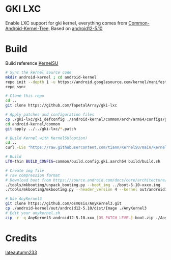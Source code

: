 # GKI LXC

Enable LXC support for gki kernel, everything comes from [Common-Android-Kernel-Tree](https://github.com/lateautumn233/Common-Android-Kernel-Tree), Based on [android12-5.10](https://source.android.com/docs/core/architecture/kernel/gki-android12-5_10-release-builds)

# Build

Build reference [KernelSU](https://kernelsu.org/guide/how-to-build.html)
```bash
# Sync the kernel source code
mkdir android-kernel ; cd android-kernel
repo init --depth 1 -u https://android.googlesource.com/kernel/manifest -b [BRANCH]
repo sync

# Clone this repo
cd ..
git clone https://github.com/TapetalArray/gki-lxc

# Apply patches and configuration files
cp ./gki-lxc/gki_defconfig ./android-kernel/common/arch/arm64/configs/gki_defconfig
cd android-kernel/common
git apply ../../gki-lxc/*.patch

# Build Kernel with KernelSU(option)
cd ..
curl -LSs "https://raw.githubusercontent.com/tiann/KernelSU/main/kernel/setup.sh" | bash -

# Build
LTO=thin BUILD_CONFIG=common/build.config.gki.aarch64 build/build.sh

# Create img file
# raw compression format
# Download boot from https://source.android.com/docs/core/architecture/kernel/gki-android12-5_10-release-builds
./tools/mkbootimg/unpack_bootimg.py --boot_img ../boot-5.10-xxxx.img
./tools/mkbootimg/mkbootimg.py --header_version 4 --kernel out/android12-5.10/dist/Image --ramdisk out/ramdisk --os_version [OS_VERSION] --os_patch_level [OS_PATCH_LEVEL] -o ../android12-5.10.xxx_[OS_PATCH_LEVEL]-boot.img

# Use AnyKernel3
git clone https://github.com/osm0sis/AnyKernel3.git
cp ./android-kernel/out/android12-5.10/dist/Image ./AnyKernel3
# Edit your anykernel.sh
zip -r -q AnyKernel3-android12-5.10.xxx_[OS_PATCH_LEVEL]-boot.zip ./AnyKernel3
```

# Credits

[lateautumn233](https://github.com/lateautumn233)
